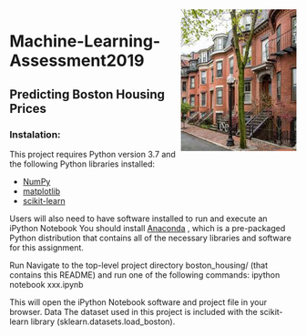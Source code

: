 <img align="right" src="Boston.png">

# Machine-Learning-Assessment2019
## Predicting Boston Housing Prices
### Instalation:
This project requires Python version 3.7 and the following Python libraries installed:
- [NumPy](http://www.numpy.org/)
- [matplotlib](http://matplotlib.org/)
- [scikit-learn](http://scikit-learn.org/stable/)

Users will also need to have software installed to run and execute an iPython Notebook
You should install [Anaconda](https://docs.anaconda.com/anaconda/install/) , which is a pre-packaged Python distribution that contains all of the necessary libraries and software for this assignment.

Run
Navigate to the top-level project directory boston_housing/ (that contains this README) and run one of the following commands:
ipython notebook xxx.ipynb

This will open the iPython Notebook software and project file in your browser.
Data
The dataset used in this project is included with the scikit-learn library (sklearn.datasets.load_boston). 
